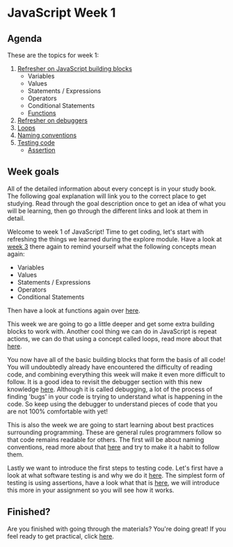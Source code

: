 # JavaScript Week 1

## Agenda

These are the topics for week 1:

1. [Refresher on JavaScript building blocks](https://github.com/HackYourFuture/explore/tree/main/Week3)
   - Variables
   - Values
   - Statements / Expressions
   - Operators
   - Conditional Statements
   - [Functions](https://study.hackyourfuture.net/#/javascript/functions)
1. [Refresher on debuggers](https://study.hackyourfuture.net/#/tools/debuggers)
1. [Loops](https://study.hackyourfuture.net/#/javascript/loops)
1. [Naming conventions](https://study.hackyourfuture.net/#/programming/naming-conventions)
1. [Testing code](https://www.ministryoftesting.com/articles/e463d4ba?s_id=14519957)
   - [Assertion](https://study.hackyourfuture.net/#/testing/assertion)

## Week goals

All of the detailed information about every concept is in your study book. The following goal explanation will link you to the correct place to get studying. Read through the goal description once to get an idea of what you will be learning, then go through the different links and look at them in detail.

Welcome to week 1 of JavaScript! Time to get coding, let's start with refreshing the things we learned during the explore module. Have a look at [week 3](https://github.com/HackYourFuture/explore/tree/main/Week3) there again to remind yourself what the following concepts mean again:

- Variables
- Values
- Statements / Expressions
- Operators
- Conditional Statements

Then have a look at functions again over [here](https://study.hackyourfuture.net/#/javascript/functions).

This week we are going to go a little deeper and get some extra building blocks to work with. Another cool thing we can do in JavaScript is repeat actions, we can do that using a concept called loops, read more about that [here](https://study.hackyourfuture.net/#/javascript/loops).

You now have all of the basic building blocks that form the basis of all code! You will undoubtedly already have encountered the difficulty of reading code, and combining everything this week will make it even more difficult to follow. It is a good idea to revisit the debugger section with this new knowledge [here](https://study.hackyourfuture.net/#/tools/debuggers). Although it is called debugging, a lot of the process of finding 'bugs' in your code is trying to understand what is happening in the code. So keep using the debugger to understand pieces of code that you are not 100% comfortable with yet!

This is also the week we are going to start learning about best practices surrounding programming. These are general rules programmers follow so that code remains readable for others. The first will be about naming conventions, read more about that [here](https://study.hackyourfuture.net/#/programming/naming-conventions) and try to make it a habit to follow them.

Lastly we want to introduce the first steps to testing code. Let's first have a look at what software testing is and why we do it [here](https://www.ministryoftesting.com/articles/e463d4ba?s_id=14519957). The simplest form of testing is using assertions, have a look what that is [here](https://study.hackyourfuture.net/#/testing/assertion), we will introduce this more in your assignment so you will see how it works.

## Finished?

Are you finished with going through the materials? You're doing great! If you feel ready to get practical, click [here](./MAKEME.md).
